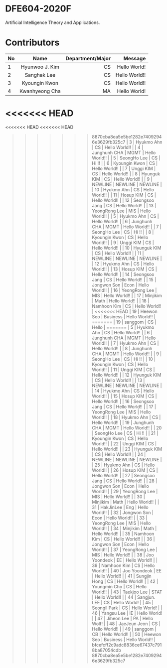 # DFE604-2020F
Artificial Intelligence Theory and Applications.

# Contributors
| No            | Name           | Department/Major | Message           |
| ------------- |:--------------:| ----------------:|------------------:|
| 1             | Hyunwoo J. Kim     | CS               | Hello World!      |
| 2             | Sanghak Lee          | CS               | Hello World!!     |
| 3             | Kyoungin Kwon  | CS               | Hello World!!     |
| 4             | Kwanhyeong Cha | MA               | Hello World!      |
<<<<<<< HEAD
=======
<<<<<<< HEAD
<<<<<<< HEAD
>>>>>>> 8870cba8ea5e5be1282e74092946e3629fb325c7
| 3             | Hyukmo Ahn    | CS               | Hello World!!     |
| 4             | Junghunh CHA | MGMT          | Hello World!!     |
| 5             | SeongHo Lee    | CS               | Hi !!                 |
| 6             | Kyoungin Kwon    | CS               | Hello World!!     |
| 7             | Unggi KIM    | CS               | Hello World!!     |
| 8             | Hyunguk KIM    | CS               | Hello World!!     |
| 9             | NEWLINE    | NEWLINE              | NEWLINE    |
| 10             | Hyukmo Ahn    | CS               | Hello World!!     |
| 11            | Hosup KIM    | CS               | Hello World!!     |
| 12            | Seongsoo Jang    | CS               | Hello World!!     |
| 13            | YeongRong Lee    | MIS               | Hello World!!     |
| 5             | Hyukmo Ahn     | CS               | Hello World!!     |
| 6             | Junghunh CHA   | MGMT          | Hello World!!     |
| 7             | SeongHo Lee    | CS               | Hi !!                 |
| 8             | Kyoungin Kwon  | CS               | Hello World!!     |
| 9             | Unggi KIM      | CS               | Hello World!!     |
| 10             | Hyunguk KIM    | CS               | Hello World!!     |
| 11            | NEWLINE    | NEWLINE              | NEWLINE    |
| 12            | Hyukmo Ahn    | CS               | Hello World!!     |
| 13            | Hosup KIM    | CS               | Hello World!!     |
| 14            | Seongsoo Jang    | CS               | Hello World!!     |
| 15            | Jongwon Son      | Econ              | Hello World!!     |
| 16            | YeongRong Lee   | MIS              | Hello World!!     |
| 17            | Minjikim      | Math              | Hello World!!     |
| 18            | Namhoon Kim      | CS              | Hello World!!     |
<<<<<<< HEAD
| 19            | Heewon Seo      | Business              | Hello World!!     |
=======
| 19            | sanggom          | CS              | Hello     |
=======
| 5             | Hyukmo Ahn    | CS               | Hello World!!     |
| 6             | Junghunh CHA | MGMT          | Hello World!!     |
| 7             | Hyukmo Ahn     | CS               | Hello World!!     |
| 8             | Junghunh CHA   | MGMT          | Hello World!!     |
| 9             | SeongHo Lee    | CS               | Hi !!                 |
| 10             | Kyoungin Kwon    | CS               | Hello World!!     |
| 11            | Unggi KIM    | CS               | Hello World!!     |
| 12           | Hyunguk KIM    | CS               | Hello World!!     |
| 13             | NEWLINE    | NEWLINE              | NEWLINE    |
| 14             | Hyukmo Ahn    | CS               | Hello World!!     |
| 15            | Hosup KIM    | CS               | Hello World!!     |
| 16            | Seongsoo Jang    | CS               | Hello World!!     |
| 17            | YeongRong Lee    | MIS               | Hello World!!     |
| 18             | Hyukmo Ahn     | CS               | Hello World!!     |
| 19             | Junghunh CHA   | MGMT          | Hello World!!     |
| 20             | SeongHo Lee    | CS               | Hi !!                 |
| 21             | Kyoungin Kwon  | CS               | Hello World!!     |
| 22             | Unggi KIM      | CS               | Hello World!!     |
| 23             | Hyunguk KIM    | CS               | Hello World!!     |
| 24            | NEWLINE    | NEWLINE              | NEWLINE    |
| 25            | Hyukmo Ahn    | CS               | Hello World!!     |
| 26            | Hosup KIM    | CS               | Hello World!!     |
| 27            | Seongsoo Jang    | CS               | Hello World!!     |
| 28            | Jongwon Son      | Econ              | Hello World!!     |
| 29            | YeongRong Lee   | MIS              | Hello World!!     |
| 30            | Minjikim      | Math              | Hello World!!     |
| 31            | HakJinLee      | Eng              | Hello World!!     |
| 32            | Jongwon Son      | Econ              | Hello World!!     |
| 33            | YeongRong Lee   | MIS              | Hello World!!     |
| 34            | Minjikim      | Math              | Hello World!!     |
| 35            | Namhoon Kim      | CS              | Hello World!!     |
| 36            | Jongwon Son      | Econ              | Hello World!!     |
| 37            | YeongRong Lee   | MIS              | Hello World!!     |
| 38            | Joo Yoondeok      | EE              | Hello World!!     |
| 39            | Namhoon Kim      | CS              | Hello World!!     |
| 40            | Joo Yoondeok      | EE              | Hello World!!     |
| 41            | Sungjin Hong      | CS              | Hello World!!     |
| 42            | Youngmin Cho      | CS              | Hello World!!     |
| 43            | Taekjoo Lee      | STAT              | Hello World!!     |
| 44            | Sangjun. LEE     | CS               | Hello World!      |
| 45            | Seongil Park     | CS               | Hello World!      |
| 46            | Yangsu Lee      | IE               | Hello World!      |
| 47            | Jiheon Lee      | PA               | Hello Wolf!      |
| 48            | JaeJeun Jeon   | CS                | Hello World!!     |
| 49            | sanggom        | CB                | Hello World!!     |
| 50            | Heewon Seo        | Business                | Hello World!!     |
>>>>>>> bfcefcff2c9adc8836ce67437c7918ba87054cdb
>>>>>>> 8870cba8ea5e5be1282e74092946e3629fb325c7
